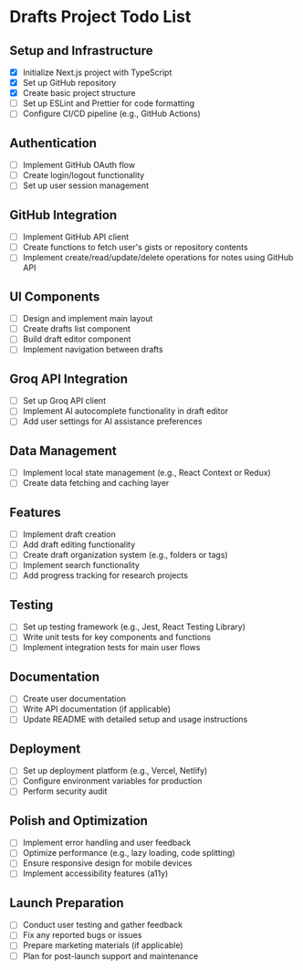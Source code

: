 # Drafts Project Todo List

## Setup and Infrastructure
- [x] Initialize Next.js project with TypeScript
- [x] Set up GitHub repository
- [x] Create basic project structure
- [ ] Set up ESLint and Prettier for code formatting
- [ ] Configure CI/CD pipeline (e.g., GitHub Actions)

## Authentication
- [ ] Implement GitHub OAuth flow
- [ ] Create login/logout functionality
- [ ] Set up user session management

## GitHub Integration
- [ ] Implement GitHub API client
- [ ] Create functions to fetch user's gists or repository contents
- [ ] Implement create/read/update/delete operations for notes using GitHub API

## UI Components
- [ ] Design and implement main layout
- [ ] Create drafts list component
- [ ] Build draft editor component
- [ ] Implement navigation between drafts

## Groq API Integration
- [ ] Set up Groq API client
- [ ] Implement AI autocomplete functionality in draft editor
- [ ] Add user settings for AI assistance preferences

## Data Management
- [ ] Implement local state management (e.g., React Context or Redux)
- [ ] Create data fetching and caching layer

## Features
- [ ] Implement draft creation
- [ ] Add draft editing functionality
- [ ] Create draft organization system (e.g., folders or tags)
- [ ] Implement search functionality
- [ ] Add progress tracking for research projects

## Testing
- [ ] Set up testing framework (e.g., Jest, React Testing Library)
- [ ] Write unit tests for key components and functions
- [ ] Implement integration tests for main user flows

## Documentation
- [ ] Create user documentation
- [ ] Write API documentation (if applicable)
- [ ] Update README with detailed setup and usage instructions

## Deployment
- [ ] Set up deployment platform (e.g., Vercel, Netlify)
- [ ] Configure environment variables for production
- [ ] Perform security audit

## Polish and Optimization
- [ ] Implement error handling and user feedback
- [ ] Optimize performance (e.g., lazy loading, code splitting)
- [ ] Ensure responsive design for mobile devices
- [ ] Implement accessibility features (a11y)

## Launch Preparation
- [ ] Conduct user testing and gather feedback
- [ ] Fix any reported bugs or issues
- [ ] Prepare marketing materials (if applicable)
- [ ] Plan for post-launch support and maintenance
